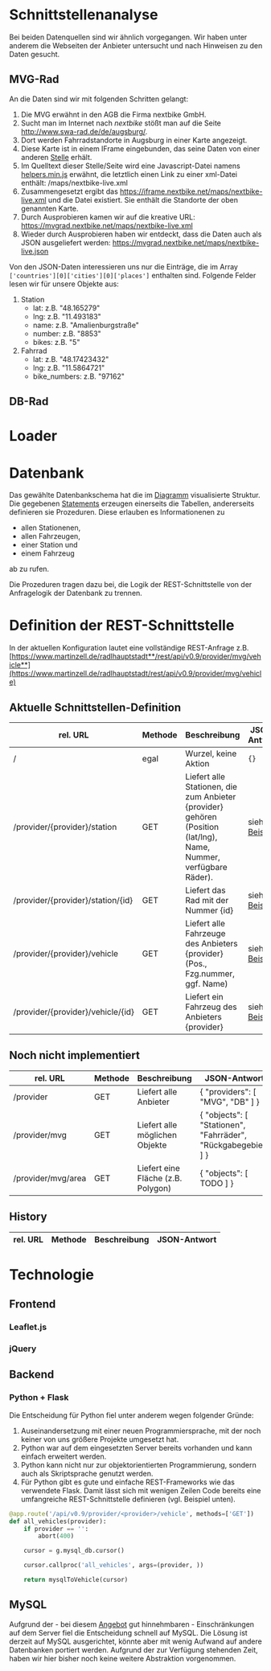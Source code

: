 # Schnittstellenanalyse
Bei beiden Datenquellen sind wir ähnlich vorgegangen. Wir haben unter anderem die Webseiten der Anbieter untersucht und nach Hinweisen zu den Daten gesucht. 

## MVG-Rad
An die Daten sind wir mit folgenden Schritten gelangt: 

1. Die MVG erwähnt in den AGB die Firma nextbike GmbH. 
1. Sucht man im Internet nach *nextbike* stößt man auf die Seite http://www.swa-rad.de/de/augsburg/. 
1. Dort werden Fahrradstandorte in Augsburg in einer Karte angezeigt.
1. Diese Karte ist in einem IFrame eingebunden, das seine Daten von einer anderen [Stelle](https://iframe.nextbike.net/reservation/?city_ids=178&amp;height=418&amp;maponly=1&amp;language=de) erhält. 
1. Im Quelltext dieser Stelle/Seite wird eine Javascript-Datei namens [helpers.min.js](https://iframe.nextbike.net/reservation/map/helpers.min.js) erwähnt, die letztlich einen Link zu einer xml-Datei enthält: /maps/nextbike-live.xml
1. Zusammengesetzt ergibt das https://iframe.nextbike.net/maps/nextbike-live.xml und die Datei existiert. Sie enthält die Standorte der oben genannten Karte. 
1. Durch Ausprobieren kamen wir auf die kreative URL: https://mvgrad.nextbike.net/maps/nextbike-live.xml
1. Wieder durch Ausprobieren haben wir entdeckt, dass die Daten auch als JSON ausgeliefert werden: https://mvgrad.nextbike.net/maps/nextbike-live.json

Von den JSON-Daten interessieren uns nur die Einträge, die im Array `['countries'][0]['cities'][0]['places']` enthalten sind. Folgende Felder lesen wir für unsere Objekte aus:
 
1. Station
    * lat: z.B. "48.165279"
    * lng: z.B. "11.493183"
    * name: z.B. "Amalienburgstraße"
    * number: z.B. "8853"
    * bikes: z.B. "5"
1. Fahrrad
    * lat: z.B. "48.17423432"
    * lng: z.B. "11.5864721"
    * bike_numbers: z.B. "97162" 
    
## DB-Rad

# Loader

# Datenbank
Das gewählte Datenbankschema hat die im [Diagramm](/doc/database-overview.png) visualisierte Struktur. Die gegebenen [Statements](/doc/create_database_radlhauptstadt.sql) erzeugen einerseits die Tabellen, andererseits definieren sie Prozeduren. Diese erlauben es Informationenen zu
* allen Stationenen,
* allen Fahrzeugen,
* einer Station und
* einem Fahrzeug

ab zu rufen. 

Die Prozeduren tragen dazu bei, die Logik der REST-Schnittstelle von der Anfragelogik der Datenbank zu trennen.

# Definition der REST-Schnittstelle

In der aktuellen Konfiguration lautet eine vollständige REST-Anfrage z.B. [https://www.martinzell.de/radlhauptstadt**/rest/api/v0.9/provider/mvg/vehicle**](https://www.martinzell.de/radlhauptstadt/rest/api/v0.9/provider/mvg/vehicle)

## Aktuelle Schnittstellen-Definition
 rel. URL | Methode | Beschreibung | JSON-Antwort |
------|------|------|------|
 / | egal | Wurzel, keine Aktion | `{}` |
 /provider/{provider}/station | GET | Liefert alle Stationen, die zum Anbieter {provider} gehören (Position (lat/lng), Name, Nummer, verfügbare Räder). | siehe [Beispiel](/doc/examples/REST/station.json) |
 /provider/{provider}/station/{id} | GET | Liefert das Rad mit der Nummer {id} | siehe [Beispiel](/doc/examples/REST/station_8923.json) |
 /provider/{provider}/vehicle | GET | Liefert alle Fahrzeuge des Anbieters {provider} (Pos., Fzg.nummer, ggf. Name) | siehe [Beispiel](/doc/examples/REST/vehicle.json) |
 /provider/{provider}/vehicle/{id} | GET | Liefert ein Fahrzeug des Anbieters {provider} | siehe [Beispiel](/doc/examples/REST/vehicle_96101.json) |

## Noch nicht implementiert
 rel. URL | Methode | Beschreibung | JSON-Antwort |
------|------|------|------|
 /provider | GET | Liefert alle Anbieter | { "providers": [ "MVG", "DB" ] } |
 /provider/mvg | GET | Liefert alle möglichen Objekte | { "objects": [ "Stationen", "Fahrräder", "Rückgabegebiet" ] } |
 /provider/mvg/area | GET | Liefert eine Fläche (z.B. Polygon) | { "objects": [ TODO ] } |

## History
 rel. URL | Methode | Beschreibung | JSON-Antwort |
------|------|------|------|

# Technologie

## Frontend 

### Leaflet.js

### jQuery

## Backend

### Python + Flask
Die Entscheidung für Python fiel unter anderem wegen folgender Gründe:

1. Auseinandersetzung mit einer neuen Programmiersprache, mit der noch keiner von uns größere Projekte umgesetzt hat. 
1. Python war auf dem eingesetzten Server bereits vorhanden und kann einfach erweitert werden.
1. Python kann nicht nur zur objektorientierten Programmierung, sondern auch als Skriptsprache genutzt werden. 
1. Für Python gibt es gute und einfache REST-Frameworks wie das verwendete Flask. Damit lässt sich mit wenigen Zeilen Code bereits eine umfangreiche REST-Schnittstelle definieren (vgl. Beispiel unten).  


```Python
@app.route('/api/v0.9/provider/<provider>/vehicle', methods=['GET'])
def all_vehicles(provider):
    if provider == '':
        abort(400)

    cursor = g.mysql_db.cursor()

    cursor.callproc('all_vehicles', args=(provider, ))

    return mysqlToVehicle(cursor)
```

## MySQL
Aufgrund der - bei diesem [Angebot](https://uberspace.de/prices) gut hinnehmbaren - Einschränkungen auf dem Server fiel die Entscheidung schnell auf MySQL. Die Lösung ist derzeit auf MySQL ausgerichtet, könnte aber mit wenig Aufwand auf andere Datenbanken portiert werden. Aufgrund der zur Verfügung stehenden Zeit, haben wir hier bisher noch keine weitere Abstraktion vorgenommen. 